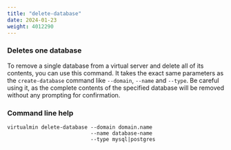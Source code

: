 ```yaml
---
title: "delete-database"
date: 2024-01-23
weight: 4012290
---
```


### Deletes one database

To remove a single database from a virtual server and delete all of its contents, you can use this command. It takes the exact same parameters as the `create-database` command like `--domain`, `--name` and `--type`. Be careful using it, as the complete contents of the specified database will be removed without any prompting for confirmation.
 
### Command line help

```text
virtualmin delete-database --domain domain.name
                           --name database-name
                           --type mysql|postgres
```
